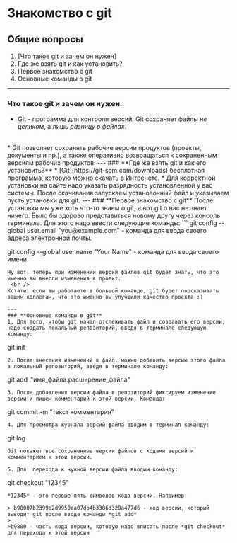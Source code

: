 # Знакомство с git

## Общие вопросы
1. [Что такое git и зачем он нужен]
2. Где же взять git и как установить?
3. Первое знакомство с git
4. Основные команды в git
---
### **Что такое git и зачем он нужен.**
* Git - программа для контроля версий. Git сохраняет файлы *не целиком*, а лишь *разницу в файлах*.
<br />
* Git позволяет сохранять рабочие версии продуктов (проекты, документы и пр.), а также оперативно возвращаться к сохраненным версиям рабочих продуктов.
---
### **Где же взять git и как его установить?**
* [Git](https://git-scm.com/downloads) бесплатная программа, которую можно скачать в Интренете. 
* Для корректной установки на сайте надо указать разрядность установленной у вас системы. После скачивания запускаем установочный файл и указываем пусть установки для git.
---
### **Первое знакомство с git**
После установки мы уже хоть что-то знаем о git, а вот git о нас не знает ничего. Было бы здорово представиться новому другу через консоль терминала. Для этого надо ввести следующие команды:
```
git config --global user.email "you@example.com" - команда для ввода своего адреса электронной почты.

git config --global user.name "Your Name" - команда для ввода своего имени.
```
Ну вот, теперь при изменении версий файлов git будет знать, что это именно вы внесли изменения в проект.
 <br />
Кстати, если вы работаете в большой команде, git будет подсказывать вашим коллегам, что это именно вы улучшили качество проекта :)

---
### **Основные команды в git**
1. Для того, чтобы git начал отслеживать файл и создавать его версии, надо создать локальный репозиторий, введя в терминале следующую команду:
```
git init
```
2. После внесения изменений в файл, можно добавить версию этого файла в локальный репозиторий, введя в терминале команду:
```
git add .\"имя_файла.расширение_файла"
```
3. После добавления версии файла в репозиторий фиксируем изменение версии и пишем комментарий к этой версии. Команда:
```
git commit -m "текст комментария"
```
4. Для просмотра журнала версий файла вводим в терминал команду:
```
git log
```
Git покажет все сохраненные версии файлов с кодами версий и комментарием к этой версии.

5. Для  перехода к нужной версии файла вводим команду:
```
git checkout "12345"
```
*12345* - это первые пять символов кода версии. Например:

> b98007b2399e2d9950ea07db4b3386d320a477d6 - код версии, который выводит git после ввода команды *git add*
>
>b9800 - часть кода версии, которую надо вписать после *git checkout* для перехода к этой версии
